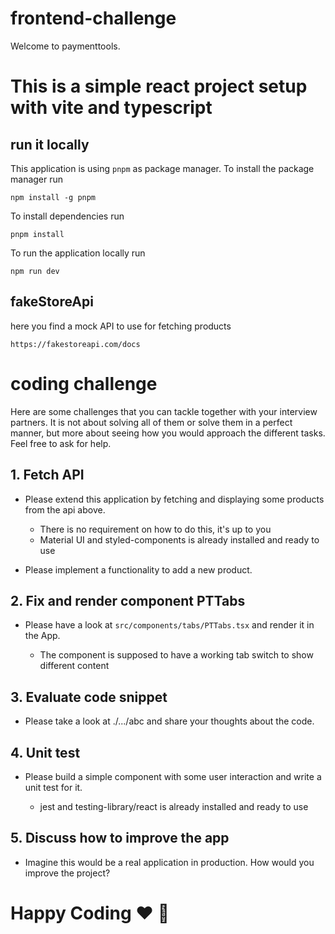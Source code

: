 # frontend-challenge

Welcome to paymenttools.

# This is a simple react project setup with vite and typescript

## run it locally

This application is using `pnpm` as package manager. To install the package manager run

```
npm install -g pnpm
```

To install dependencies run

```
pnpm install
```

To run the application locally run

```
npm run dev
```

## fakeStoreApi

here you find a mock API to use for fetching products

```
https://fakestoreapi.com/docs
```

# coding challenge

Here are some challenges that you can tackle together with your interview partners. It is not about solving all of them or solve them in a perfect manner, but more about seeing how you would approach the different tasks. Feel free to ask for help.

## 1. Fetch API

- Please extend this application by fetching and displaying some products from the api above.

  - There is no requirement on how to do this, it's up to you
  - Material UI and styled-components is already installed and ready to use

- Please implement a functionality to add a new product.

## 2. Fix and render component PTTabs

- Please have a look at `src/components/tabs/PTTabs.tsx` and render it in the App.

  - The component is supposed to have a working tab switch to show different content

## 3. Evaluate code snippet

- Please take a look at ./.../abc and share your thoughts about the code.

## 4. Unit test

- Please build a simple component with some user interaction and write a unit test for it.

  - jest and testing-library/react is already installed and ready to use

## 5. Discuss how to improve the app

- Imagine this would be a real application in production. How would you improve the project?

# Happy Coding :heart: :rocket:
